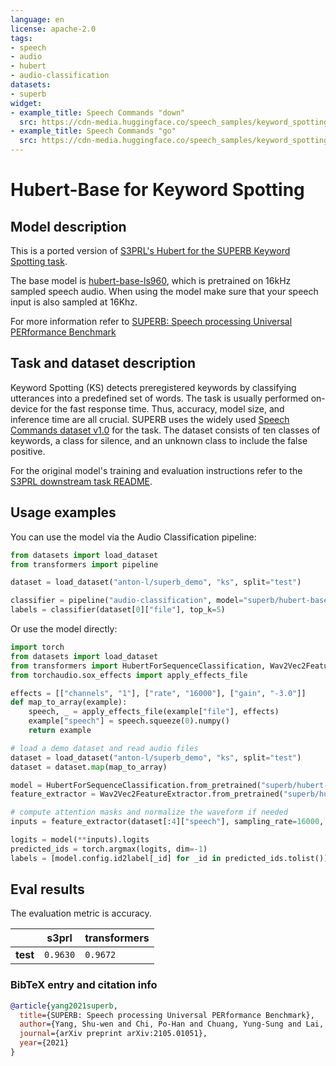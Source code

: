 ```yaml
---
language: en
license: apache-2.0
tags:
- speech
- audio
- hubert
- audio-classification
datasets:
- superb
widget:
- example_title: Speech Commands "down"
  src: https://cdn-media.huggingface.co/speech_samples/keyword_spotting_down.wav
- example_title: Speech Commands "go"
  src: https://cdn-media.huggingface.co/speech_samples/keyword_spotting_go.wav
---
```


# Hubert-Base for Keyword Spotting

## Model description

This is a ported version of [S3PRL's Hubert for the SUPERB Keyword Spotting task](https://github.com/s3prl/s3prl/tree/master/s3prl/downstream/speech_commands).

The base model is [hubert-base-ls960](https://huggingface.co/facebook/hubert-base-ls960), which is pretrained on 16kHz 
sampled speech audio. When using the model make sure that your speech input is also sampled at 16Khz. 

For more information refer to [SUPERB: Speech processing Universal PERformance Benchmark](https://arxiv.org/abs/2105.01051)

## Task and dataset description

Keyword Spotting (KS) detects preregistered keywords by classifying utterances into a predefined set of 
words. The task is usually performed on-device for the fast response time. Thus, accuracy, model size, and
inference time are all crucial. SUPERB uses the widely used 
[Speech Commands dataset v1.0](https://www.tensorflow.org/datasets/catalog/speech_commands) for the task.
The dataset consists of ten classes of keywords, a class for silence, and an unknown class to include the
false positive. 

For the original model's training and evaluation instructions refer to the 
[S3PRL downstream task README](https://github.com/s3prl/s3prl/tree/master/s3prl/downstream#ks-keyword-spotting).


## Usage examples

You can use the model via the Audio Classification pipeline:
```python
from datasets import load_dataset
from transformers import pipeline

dataset = load_dataset("anton-l/superb_demo", "ks", split="test")

classifier = pipeline("audio-classification", model="superb/hubert-base-superb-ks")
labels = classifier(dataset[0]["file"], top_k=5)
```

Or use the model directly:
```python
import torch
from datasets import load_dataset
from transformers import HubertForSequenceClassification, Wav2Vec2FeatureExtractor
from torchaudio.sox_effects import apply_effects_file

effects = [["channels", "1"], ["rate", "16000"], ["gain", "-3.0"]]
def map_to_array(example):
    speech, _ = apply_effects_file(example["file"], effects)
    example["speech"] = speech.squeeze(0).numpy()
    return example

# load a demo dataset and read audio files
dataset = load_dataset("anton-l/superb_demo", "ks", split="test")
dataset = dataset.map(map_to_array)

model = HubertForSequenceClassification.from_pretrained("superb/hubert-base-superb-ks")
feature_extractor = Wav2Vec2FeatureExtractor.from_pretrained("superb/hubert-base-superb-ks")

# compute attention masks and normalize the waveform if needed
inputs = feature_extractor(dataset[:4]["speech"], sampling_rate=16000, padding=True, return_tensors="pt")

logits = model(**inputs).logits
predicted_ids = torch.argmax(logits, dim=-1)
labels = [model.config.id2label[_id] for _id in predicted_ids.tolist()]
```

## Eval results

The evaluation metric is accuracy.

|        | **s3prl** | **transformers** |
|--------|-----------|------------------|
|**test**| `0.9630`  | `0.9672`         |

### BibTeX entry and citation info

```bibtex
@article{yang2021superb,
  title={SUPERB: Speech processing Universal PERformance Benchmark},
  author={Yang, Shu-wen and Chi, Po-Han and Chuang, Yung-Sung and Lai, Cheng-I Jeff and Lakhotia, Kushal and Lin, Yist Y and Liu, Andy T and Shi, Jiatong and Chang, Xuankai and Lin, Guan-Ting and others},
  journal={arXiv preprint arXiv:2105.01051},
  year={2021}
}
```
